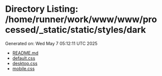 # Directory Listing: /home/runner/work/www/www/processed/_static/static/styles/dark
Generated on: Wed May  7 05:12:11 UTC 2025

- [README.md](README.md)
- [default.css](default.css)
- [desktop.css](desktop.css)
- [mobile.css](mobile.css)

